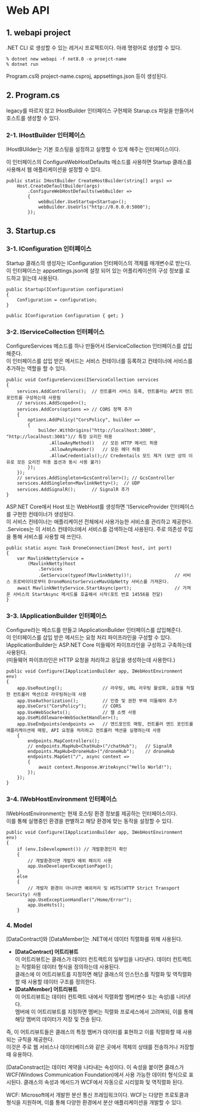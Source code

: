 # Web API

## 1. webapi project
.NET CLI 로 생성할 수 있는 레거시 프로젝트이다. 아래 명령어로 생성할 수 있다.

    % dotnet new webapi -f net8.0 -o proejct-name 
    % dotnet run    

Program.cs와 project-name.csproj, appsettings.json 등이 생성된다. 

## 2. Program.cs
legacy를 따르지 않고 IHostBuilder 인터페이스 구현체와 Starup.cs 파일을 만들어서 호스트를 생성할 수 있다.

### 2-1. IHostBuilder 인터페이스
IHostBUilder는 기본 호스팅을 설정하고 실행할 수 있게 해주는 인터페이스이다.   

이 인터페이스의 ConfigureWebHostDefaults 메소드를 사용하면 Startup 클래스를 사용해서 웹 애플리케이션을 설정할 수 있다.

    public static IHostBuilder CreateHostBuilder(string[] args) => 
        Host.CreateDefaultBuilder(args)                            
            .ConfigureWebHostDefaults(webBuilder =>                
            {
                webBuilder.UseStartup<Startup>();                 
                webBuilder.UseUrls("http://0.0.0.0:5000");
            });

## 3. Startup.cs
### 3-1. IConfiguration 인터페이스 
Startup 클래스의 생성자는 IConfiguration 인터페이스의 객체를 매개변수로 받는다.  
이 인터페이스는 appsettings.json에 설정 되어 있는 어플리케이션의 구성 정보를 로드하고 읽는데 사용된다.

    public Startup(IConfiguration configuration)
    {
        Configuration = configuration;
    }

    public IConfiguration Configuration { get; }

### 3-2. IServiceCollection 인터페이스 
ConfigureServices 메소드를 하나 만들어서 IServiceCollection 인터페이스를 삽입해준다.  
이 인터페이스를 삽입 받은 메서드는 서비스 컨테이너를 등록하고 컨테이너에 서비스를 추가하는 역할을 할 수 있다.

    public void ConfigureServices(IServiceCollection services
    {
        services.AddControllers();  // 컨트롤러 서비스 등록, 컨트롤러는 API의 엔드포인트를 구성하는데 사용됨
        // services.AddScoped<>();         
        services.AddCors(options => // CORS 정책 추가
        {
            options.AddPolicy("CorsPolicy", builder =>
            {
                builder.WithOrigins("http://localhost:3000", "http://localhost:3001")// 특정 오리진 허용
                    .AllowAnyMethod()   // 모든 HTTP 메서드 허용
                    .AllowAnyHeader()   // 모든 헤더 허용
                    .AllowCredentials();// Credentails 모드 제거 (보안 상의 이유로 모든 오리진 허용 옵션과 동시 사용 불가)
            });
        });
        // services.AddSingleton<GcsController>(); // GcsController
        services.AddSingleton<MavlinkNetty>();  // UDP 
        services.AddSignalR();      // SignalR 추가
    }

ASP.NET Core에서 Host 또는 WebHost를 생성하면 'IServiceProvider 인터페이스를 구현한 컨테이너가 생성된다.  
이 서비스 컨테이너는 애플리케이션 전체에서 사용가능한 서비스를 관리하고 제공한다.  
.Services는 이 서비스 컨테이너에서 서비스를 검색하는데 사용된다. 주로 의존성 주입을 통해 서비스를 사용할 때 쓰인다.

    public static async Task DroneConnection(IHost host, int port)
    {
        var MavlinkNettyService =
            (MavlinkNetty)host 
                .Services                                          
                .GetService(typeof(MavlinkNetty))!;                // 서비스 프로바이더로부터 DroneMonitorServiceMavUdpNetty 서비스를 가져온다.
        await MavlinkNettyService.StartAsync(port);                // 가져온 서비스의 StartAsync 메서드를 호출해서 시작(포트 번호 14556을 전달)
    }

### 3-3. IApplicationBuilder 인터페이스
Configure라는 메소드를 만들고 IApplicationBuilder 인터페이스를 삽입해준다.  
이 인터페이스를 삽입 받은 메서드는 요청 처리 파이프라인을 구성할 수 있다.  
IApplicationBuilder는 ASP.NET Core 미들웨어 파이프라인을 구성하고 구축하는데 사용된다.  
(미들웨어 파이프라인은 HTTP 요청을 처리하고 응답을 생성하는데 사용한다.) 


    public void Configure(IApplicationBuilder app, IWebHostEnvironment env)
    {
        app.UseRouting();               // 라우팅, URL 라우팅 활성화, 요청을 적절한 컨트롤러 액션으로 라우팅하는데 사용
        app.UseAuthorization();         // 인증 및 권한 부여 미들웨어 추가
        app.UseCors("CorsPolicy");      // CORS
        app.UseWebSockets();            // 웹 소켓 사용
        app.UseMiddleware<WebSocketHandler>();
        app.UseEndpoints(endpoints =>   // 엔드포인트 매핑, 컨트롤러 엔드 포인트를 애플리케이션에 매핑, API 요청을 처리하고 컨트롤러 액션을 실행하는데 사용 
        {
            endpoints.MapControllers();
            // endpoints.MapHub<ChatHub>("/chatHub");   // SignalR
            endpoints.MapHub<DroneHub>("/droneHub");    // droneHub
            endpoints.MapGet("/", async context =>
            {
                await context.Response.WriteAsync("Hello World!");
            });
        });
    }

### 3-4. IWebHostEnvironment 인터페이스
IWebHostEnvironment는 현재 호스팅 환경 정보를 제공하는 인터페이스이다.   
이를 통해 실행중인 환경을 판별하고 해당 환경에 맞는 동작을 설정할 수 있다.

    public void Configure(IApplicationBuilder app, IWebHostEnvironment env)
    {
        if (env.IsDevelopment()) // 개발환경인지 확인
        {
            // 개발환경이면 개발자 예외 페이지 사용
            app.UseDeveloperExceptionPage();
        }
        else
        {
            // 개발자 환경이 아니라면 예외처리 및 HSTS(HTTP Strict Transport Security) 사용
            app.UseExceptionHandler("/Home/Error");
            app.UseHsts();
        }

### 4. Model
[DataContract]와 [DataMember]는 .NET에서 데이터 직렬화를 위해 사용된다.  
- **[DataContract] 어트리뷰트**  
    이 어트리뷰트는 클래스가 데이터 컨트랙트의 일부임을 나타낸다. 데이터 컨트랙트는 직렬화된 데이터 형식을 정의하는데 사용된다.    
    클래스에 이 어트리뷰트를 지정하면 해당 클래스의 인스턴스를 직렬화 및 역직렬화할 때 사용할 데이터 구조를 정의한다.    
- **[DataMember] 어트리뷰트**  
    이 어트리뷰트는 데이터 컨트랙트 내에서 직렬화할 멤버(변수 또는 속성)를 나타낸다.  
    멤버에 이 어트리뷰트를 지정하면 멤버는 직렬화 프로세스에서 고려며되, 이를 통해 해당 멤버의 데이터가 저장 및 전송 된다.  

즉, 이 어트리뷰트들은 클래스의 특정 멤버가 데이터를 표현하고 이를 직렬화할 때 사용되는 규칙을 제공한다.   
이것은 주로 웹 서비스나 데이터베이스와 같은 곳에서 객체의 상태를 전송하거나 저장할 때 유용하다.  

[DataConstract]는 데이터 계약을 나타내는 속성이다. 이 속성을 붙이면 클래스가 WCF(Windows Communication Foundation)에서 사용 가능한 데이터 형식으로 표시된다. 클래스의 속성과 메서드가 WCF에서 자동으로 시리얼화 및 역직렬화 된다.

WCF: Microsoft에서 개발한 분산 통신 프레임워크이다. WCF는 다양한 프로토콜과 형식을 지원하며, 이를 통해 다양한 환경에서 분산 애플리케이션을 개발할 수 있다.